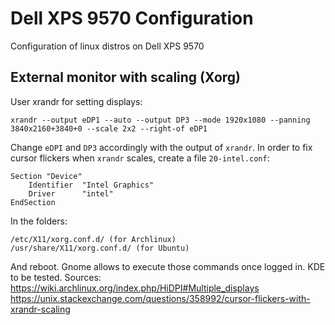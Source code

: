# Dell XPS 9570 Configuration

Configuration of linux distros on Dell XPS 9570

## External monitor with scaling (Xorg)

User xrandr for setting displays:
	
	xrandr --output eDP1 --auto --output DP3 --mode 1920x1080 --panning 3840x2160+3840+0 --scale 2x2 --right-of eDP1

Change `eDPI` and `DP3` accordingly with the output of `xrandr`.
In order to fix cursor flickers when `xrandr` scales, create a file `20-intel.conf`:

	Section "Device"
   		Identifier  "Intel Graphics"
   		Driver      "intel"
	EndSection

In the folders:
	
	/etc/X11/xorg.conf.d/ (for Archlinux)
	/usr/share/X11/xorg.conf.d/ (for Ubuntu)

And reboot. Gnome allows to execute those commands once logged in. KDE to be tested.
Sources:
https://wiki.archlinux.org/index.php/HiDPI#Multiple_displays
https://unix.stackexchange.com/questions/358992/cursor-flickers-with-xrandr-scaling

